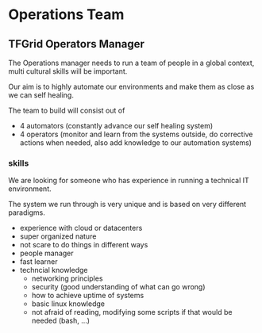 # Operations Team

## TFGrid Operators Manager

The Operations manager needs to run a team of people in a global context, multi cultural skills will be important.

Our aim is to highly automate our environments and make them as close as we can self healing.

The team to build will consist out of

- 4 automators (constantly advance our self healing system)
- 4 operators (monitor and learn from the systems outside, do corrective actions when needed, also add knowledge to our automation systems)


### skills

We are looking for someone who has experience in running a technical IT environment.

The system we run through is very unique and is based on very different paradigms.

- experience with cloud or datacenters
- super organized nature
- not scare to do things in different ways
- people manager
- fast learner
- techncial knowledge
  - networking principles
  - security (good understanding of what can go wrong)
  - how to achieve uptime of systems
  - basic linux knowledge
  - not afraid of reading, modifying some scripts if that would be needed (bash, ...)
